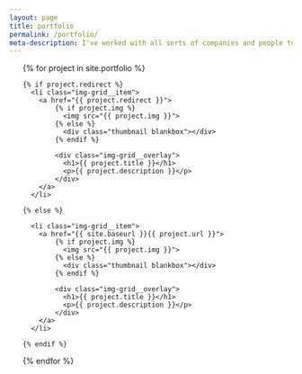 ```yaml
---
layout: page
title: portfolio
permalink: /portfolio/
meta-description: I've worked with all sorts of companies and people to hone their communication and experience. See a selection here.
---
```


<ul class="img-grid">

{% for project in site.portfolio %}
  
    {% if project.redirect %}
      <li class="img-grid__item">
        <a href="{{ project.redirect }}">
            {% if project.img %}
              <img src="{{ project.img }}">
            {% else %}
              <div class="thumbnail blankbox"></div>
            {% endif %}

            <div class="img-grid__overlay">
              <h1>{{ project.title }}</h1>
              <p>{{ project.description }}</p>
            </div>
        </a>
      </li>

    {% else %}

      <li class="img-grid__item">
        <a href="{{ site.baseurl }}{{ project.url }}">
            {% if project.img %}
              <img src="{{ project.img }}">
            {% else %}
              <div class="thumbnail blankbox"></div>
            {% endif %}

            <div class="img-grid__overlay">
              <h1>{{ project.title }}</h1>
              <p>{{ project.description }}</p>
            </div>
        </a>
      </li>
      
    {% endif %}

{% endfor %}

</ul>
